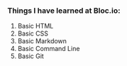 ### Things I have learned at Bloc.io:

1. Basic HTML
1. Basic CSS
1. Basic Markdown
1. Basic Command Line
1. Basic Git
